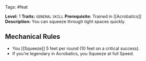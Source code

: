 Tags: #feat 

**Level:** 1
**Traits:** `GENERAL` `SKILL`
**Prerequisite:** Trained in [[Acrobatics]]
**Description:** You can squeeze through tight spaces quickly.

## Mechanical Rules

- You [[Squeeze]] 5 feet per round (10 feet on a critical success).
- If you’re legendary in Acrobatics, you Squeeze at full Speed.